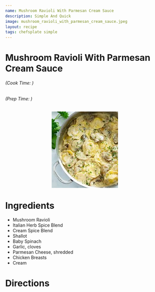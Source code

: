 ```yaml
---
name: Mushroom Ravioli With Parmesan Cream Sauce
description: Simple And Quick
image: mushroom_ravioli_with_parmesan_cream_sauce.jpeg
layout: recipe
tags: chefsplate simple
---
```


<div class="w-full text-center">
    <h1>Mushroom Ravioli With Parmesan Cream Sauce</h1>
    <h6>(Cook Time: )</h6>
    <h6>(Prep Time: )</h6>
</div>

<p align="center" width="100%">
    <img src="/assets/images/mushroom_ravioli_with_parmesan_cream_sauce.jpeg"  alt="Mushroom Ravioli With Parmesan Cream Sauce" style="display: block; max-width:700px; max-height:700px; width: auto; height: auto;" />
</p>  

<div class="flex w-[1024px] mx-auto">
<div class="block min-w-max w-3/12">
<h1>Ingredients</h1>
<ul>
<li>Mushroom Ravioli</li>
<li>Italian Herb Spice Blend</li>
<li>Cream Spice Blend</li>
<li>Shallot</li>
<li>Baby Spinach</li>
<li>Garlic, cloves</li>
<li>Parmesan Cheese, shredded</li>
<li>Chicken Breasts</li>
<li>Cream</li>
</ul>
</div>

<div  class="block ml-12 w-7/12">
<h1>Directions</h1>
</div>
</div>

